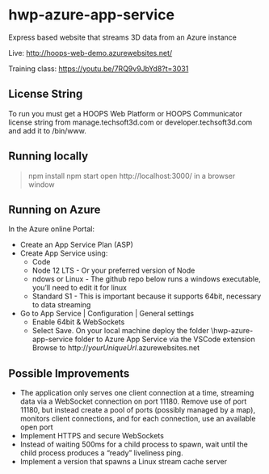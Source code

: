 # hwp-azure-app-service
Express based website that streams 3D data from an Azure instance

Live: http://hoops-web-demo.azurewebsites.net/

Training class: https://youtu.be/7RQ9v9JbYd8?t=3031

## License String
To run you must get a HOOPS Web Platform or HOOPS Communicator license string from manage.techsoft3d.com or developer.techsoft3d.com and add it to /bin/www.

## Running locally
> npm install
> npm start
open http://localhost:3000/ in a browser window

## Running on Azure
In the Azure online Portal:
- Create an App Service Plan (ASP)
- Create App Service using:
  - Code
  - Node 12 LTS - Or your preferred version of Node
  - ndows or Linux - The github repo below runs a windows executable, you’ll need to edit it for linux
  - Standard S1 - This is important because it supports 64bit, necessary to data streaming
- Go to App Service | Configuration | General settings
  - Enable 64bit & WebSockets
  - Select Save.
On your local machine deploy the folder \hwp-azure-app-service folder to Azure App Service via the VSCode extension
Browse to http://*yourUniqueUrl*.azurewebsites.net

## Possible Improvements
- The application only serves one client connection at a time, streaming data via a WebSocket connection on port 11180. Remove use of port 11180, but instead create a pool of ports (possibly managed by a map), monitors client connections, and for each connection, use an available open port
- Implement HTTPS and secure WebSockets
- Instead of waiting 500ms for a child process to spawn, wait until the child process produces a “ready” liveliness ping.
- Implement a version that spawns a Linux stream cache server
